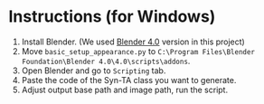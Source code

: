 # Instructions (for Windows)
1. Install Blender. (We used [Blender 4.0](https://download.blender.org/release/Blender4.0/blender-4.0.0-windows-x64.msi) version in this project)
2. Move `basic_setup_appearance.py` to `C:\Program Files\Blender Foundation\Blender 4.0\4.0\scripts\addons`.
3. Open Blender and go to `Scripting` tab.
4. Paste the code of the Syn-TA class you want to generate.
5. Adjust output base path and image path, run the script.